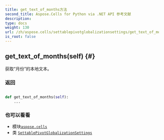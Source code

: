 ```yaml
---
title: get_text_of_months方法
second_title: Aspose.Cells for Python via .NET API 参考文献
description:
type: docs
weight: 130
url: /zh/aspose.cells/settablepivotglobalizationsettings/get_text_of_months/
is_root: false
---
```

##  get_text_of_months(self) {#}
获取“月份”的本地文本。


### 返回




```python

def get_text_of_months(self):
    ...
```





### 也可以看看
* 模块[`aspose.cells`](../../)
* 类 [`SettablePivotGlobalizationSettings`](/cells/python-net/zh/aspose.cells/settablepivotglobalizationsettings)
